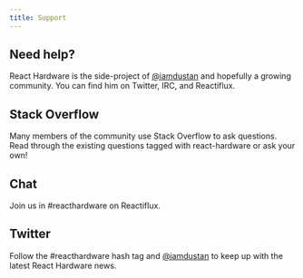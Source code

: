 ```yaml
---
title: Support
---
```


## Need help?

React Hardware is the side-project of [@iamdustan](https://www.twitter.com/iamdustan) and hopefully a growing community.
You can find him on Twitter, IRC, and Reactiflux.

## Stack Overflow

Many members of the community use Stack Overflow to ask questions. Read through
the existing questions tagged with react-hardware or ask your own!

## Chat

Join us in #reacthardware on Reactiflux.

## Twitter

Follow the #reacthardware hash tag and [@iamdustan](https://www.twitter.com/iamdustan)
to keep up with the latest React Hardware news.

